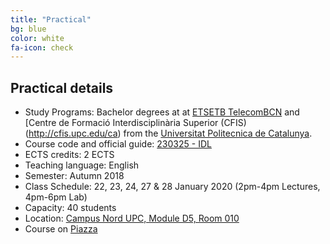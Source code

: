 ```yaml
---
title: "Practical"
bg: blue
color: white
fa-icon: check
---
```


## Practical details

* Study Programs: Bachelor degrees at at [ETSETB TelecomBCN](http://etsetb.upc.edu/ca) and [Centre de Formació Interdisciplinària Superior (CFIS)(http://cfis.upc.edu/ca)  from the [Universitat Politecnica de Catalunya](http://www.upc.edu/?set_language=en).
* Course code and official guide: [230325 - IDL](http://infoteleco.upc.edu/documents/guia_docent/assignatures/SisAud/230325.pdf)
* ECTS credits: 2 ECTS
* Teaching language: English
* Semester: Autumn 2018
* Class Schedule: 22, 23, 24, 27 & 28 January 2020 (2pm-4pm Lectures, 4pm-6pm Lab)
* Capacity: 40 students
* Location: [Campus Nord UPC, Module D5, Room 010](https://imatge.upc.edu/web/contact)
* Course on [Piazza](https://piazza.com/upc/winter2020/230235/home)
